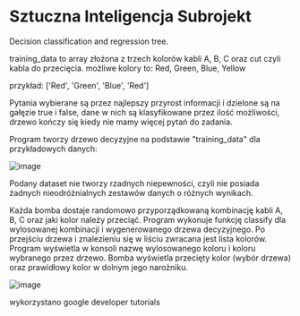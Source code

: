 # Sztuczna Inteligencja Subrojekt
Decision classification and regression tree.
<p>training_data to array złożona z trzech kolorów kabli A, B, C oraz cut czyli kabla do przecięcia.
możliwe kolory to: Red, Green, Blue, Yellow</p>
przykład: ['Red', 'Green', 'Blue', 'Red']
<p>Pytania wybierane są przez najlepszy przyrost informacji i dzielone są na gałęzie true i false, dane w nich są klasyfikowane przez ilość możliwości, drzewo kończy się kiedy nie mamy więcej pytań do zadania.</p>
<p>Program tworzy drzewo decyzyjne na podstawie "training_data" dla przykładowych danych:</p>

![image](https://drive.google.com/uc?export=viev&id=172unlJo4eQp4FafSsivmy-0QQWiXfTvJ)
<p>Podany dataset nie tworzy rzadnych niepewności, czyli nie posiada żadnych nieodróżnialnych zestawów danych o różnych wynikach. </p>
<p>Każda bomba dostaje randomowo przyporządkowaną kombinację kabli A, B, C oraz jaki kolor należy przeciąć.
Program wykonuje funkcję classify dla wylosowanej kombinacji i wygenerowanego drzewa decyzyjnego.
Po przejściu drzewa i znalezieniu się w liściu zwracana jest lista kolorów.
Program wyświetla w konsoli nazwę wylosowanego koloru i koloru wybranego przez drzewo.
Bomba wyświetla przecięty kolor (wybór drzewa) oraz prawidłowy kolor w dolnym jego narożniku.</p>

![image](https://drive.google.com/uc?export=viev&id=1xhcGOL14NPAdcNwpM1Wpd2fgQvnZhKm5)

wykorzystano google developer tutorials
